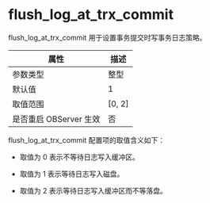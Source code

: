 flush_log_at_trx_commit 
============================================

flush_log_at_trx_commit 用于设置事务提交时写事务日志策略。


|      **属性**      |  **描述**  |
|------------------|----------|
| 参数类型             | 整型       |
| 默认值              | 1        |
| 取值范围             | \[0, 2\] |
| 是否重启 OBServer 生效 | 否        |



flush_log_at_trx_commit 配置项的取值含义如下：

* 取值为 0 表示不等待日志写入缓冲区。

  

* 取值为 1 表示等待日志写入磁盘。

  

* 取值为 2 表示等待日志写入缓冲区而不等落盘。

  



